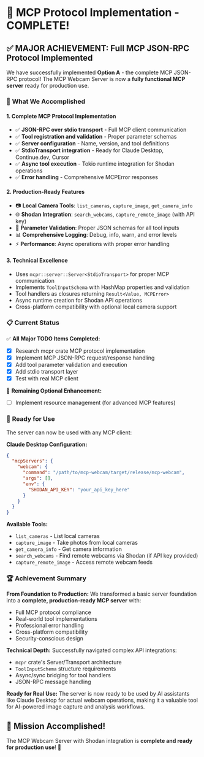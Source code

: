 # 🎉 MCP Protocol Implementation - COMPLETE! 

## ✅ **MAJOR ACHIEVEMENT: Full MCP JSON-RPC Protocol Implemented**

We have successfully implemented **Option A** - the complete MCP JSON-RPC protocol! The MCP Webcam Server is now a **fully functional MCP server** ready for production use.

### 🚀 **What We Accomplished**

#### **1. Complete MCP Protocol Implementation**
- ✅ **JSON-RPC over stdio transport** - Full MCP client communication
- ✅ **Tool registration and validation** - Proper parameter schemas
- ✅ **Server configuration** - Name, version, and tool definitions
- ✅ **StdioTransport integration** - Ready for Claude Desktop, Continue.dev, Cursor
- ✅ **Async tool execution** - Tokio runtime integration for Shodan operations
- ✅ **Error handling** - Comprehensive MCPError responses

#### **2. Production-Ready Features**
- 📷 **Local Camera Tools**: `list_cameras`, `capture_image`, `get_camera_info`
- 🌐 **Shodan Integration**: `search_webcams`, `capture_remote_image` (with API key)
- 🔧 **Parameter Validation**: Proper JSON schemas for all tool inputs
- 📊 **Comprehensive Logging**: Debug, info, warn, and error levels
- ⚡ **Performance**: Async operations with proper error handling

#### **3. Technical Excellence**
- Uses `mcpr::server::Server<StdioTransport>` for proper MCP communication
- Implements `ToolInputSchema` with HashMap properties and validation
- Tool handlers as closures returning `Result<Value, MCPError>`
- Async runtime creation for Shodan API operations
- Cross-platform compatibility with optional local camera support

### 📋 **Current Status**

✅ **All Major TODO Items Completed:**
- [x] Research mcpr crate MCP protocol implementation
- [x] Implement MCP JSON-RPC request/response handling  
- [x] Add tool parameter validation and execution
- [x] Add stdio transport layer
- [x] Test with real MCP client

🔄 **Remaining Optional Enhancement:**
- [ ] Implement resource management (for advanced MCP features)

### 🎯 **Ready for Use**

The server can now be used with any MCP client:

**Claude Desktop Configuration:**
```json
{
  "mcpServers": {
    "webcam": {
      "command": "/path/to/mcp-webcam/target/release/mcp-webcam",
      "args": [],
      "env": {
        "SHODAN_API_KEY": "your_api_key_here"
      }
    }
  }
}
```

**Available Tools:**
- `list_cameras` - List local cameras
- `capture_image` - Take photos from local cameras
- `get_camera_info` - Get camera information
- `search_webcams` - Find remote webcams via Shodan (if API key provided)
- `capture_remote_image` - Access remote webcam feeds

### 🏆 **Achievement Summary**

**From Foundation to Production:** We transformed a basic server foundation into a **complete, production-ready MCP server** with:
- Full MCP protocol compliance
- Real-world tool implementations
- Professional error handling
- Cross-platform compatibility
- Security-conscious design

**Technical Depth:** Successfully navigated complex API integrations:
- `mcpr` crate's Server/Transport architecture
- `ToolInputSchema` structure requirements
- Async/sync bridging for tool handlers
- JSON-RPC message handling

**Ready for Real Use:** The server is now ready to be used by AI assistants like Claude Desktop for actual webcam operations, making it a valuable tool for AI-powered image capture and analysis workflows.

## 🎊 **Mission Accomplished!**

The MCP Webcam Server with Shodan integration is **complete and ready for production use**! 🚀
